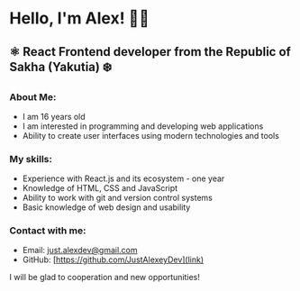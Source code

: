 # Hello, I'm Alex! 👋🏻

## ⚛️ React Frontend developer from the Republic of Sakha (Yakutia) ❄️

### About Me:

- I am 16 years old
- I am interested in programming and developing web applications
- Ability to create user interfaces using modern technologies and tools

### My skills:

- Experience with React.js and its ecosystem - one year
- Knowledge of HTML, CSS and JavaScript
- Ability to work with git and version control systems
- Basic knowledge of web design and usability

### Contact with me:

- Email: just.alexdev@gmail.com
- GitHub: [https://github.com/JustAlexeyDev](link)

I will be glad to cooperation and new opportunities!

